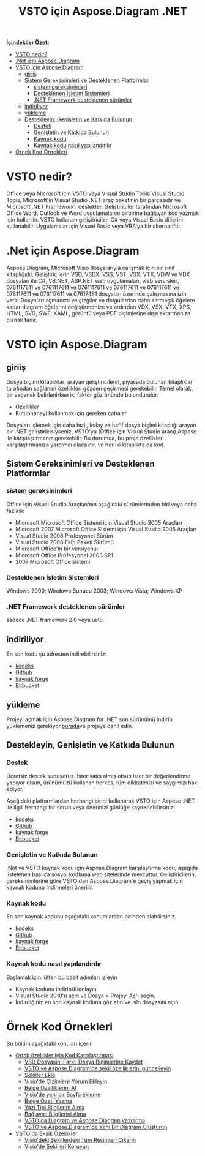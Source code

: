 ﻿---
title: VSTO için Aspose.Diagram .NET
type: docs
weight: 10
url: /tr/net/aspose-diagram-net-for-vsto/
---
**İçindekiler Özeti**

- [VSTO nedir?](#Aspose.Diagram.NETforVSTO-WhatisVSTO?)
- [.Net için Aspose.Diagram](#Aspose.Diagram.NETforVSTO-Aspose.Diagramfor.Net)
- [VSTO için Aspose.Diagram](#Aspose.Diagram.NETforVSTO-Aspose.DiagramforVSTO) 
  - [giriiş](#Aspose.Diagram.NETforVSTO-Introduction)
  - [Sistem Gereksinimleri ve Desteklenen Platformlar](#Aspose.Diagram.NETforVSTO-SystemRequirementsandSupportedPlatforms) 
    - [sistem gereksinimleri](#Aspose.Diagram.NETforVSTO-SystemRequirements)
    - [Desteklenen İşletim Sistemleri](#Aspose.Diagram.NETforVSTO-SupportedOperatingSystems)
    - [.NET Framework desteklenen sürümler](#Aspose.Diagram.NETforVSTO-.NETFrameworkversionssupported)
  - [indiriliyor](#Aspose.Diagram.NETforVSTO-Downloading)
  - [yükleme](#Aspose.Diagram.NETforVSTO-Installing)
  - [Destekleyin, Genişletin ve Katkıda Bulunun](#Aspose.Diagram.NETforVSTO-Support,ExtendandContribute) 
    - [Destek](#Aspose.Diagram.NETforVSTO-Support)
    - [Genişletin ve Katkıda Bulunun](#Aspose.Diagram.NETforVSTO-ExtendandContribute)
    - [Kaynak kodu](#Aspose.Diagram.NETforVSTO-SourceCode)
    - [Kaynak kodu nasıl yapılandırılır](#Aspose.Diagram.NETforVSTO-Howtoconfigurethesourcecode)
- [Örnek Kod Örnekleri](#Aspose.Diagram.NETforVSTO-SampleCodeExamples)
# **VSTO nedir?**
Office veya Microsoft için VSTO veya Visual Studio Tools Visual Studio Tools, Microsoft'in Visual Studio .NET araç paketinin bir parçasıdır ve Microsoft .NET Framework'i destekler. Geliştiriciler tarafından Microsoft Office Word, Outlook ve Word uygulamalarını birbirine bağlayan kod yazmak için kullanılır. VSTO kullanan geliştiriciler, C# veya Visual Basic dillerini kullanabilir. Uygulamalar için Visual Basic veya VBA'ya bir alternatiftir.
# **.Net için Aspose.Diagram**
Aspose.Diagram, Microsoft Visio dosyalarıyla çalışmak için bir sınıf kitaplığıdır. Geliştiricilerin VSD, VSDX, VSS, VST, VSX, VTX, VDW ve VDX dosyaları ile C#, VB.NET, ASP.NET web uygulamaları, web servisleri, 0761117611 ve 0761117611 ve 0761117611 ve 076117611 ve 076117611 ve 076117611 ve 076117611 ve 07617481 dosyaları üzerinde çalışmasına izin verir. Dosyaları açmanıza ve çizgiler ve dolgulardan daha karmaşık öğelere kadar diagram öğelerini değiştirmenize ve ardından VDX, VSX, VTX, XPS, HTML, SVG, SWF, XAML, görüntü veya PDF biçimlerine dışa aktarmanıza olanak tanır.
# **VSTO için Aspose.Diagram**
## **giriiş**
Dosya biçimi kitaplıkları arayan geliştiricilerin, piyasada bulunan kitaplıklar tarafından sağlanan özellikleri gözden geçirmesi gerekebilir. Temel olarak, bir seçenek belirlenirken iki faktör göz önünde bulundurulur:

- Özellikler
- Kütüphaneyi kullanmak için gereken çabalar

Dosyaları işlemek için daha hızlı, kolay ve hafif dosya biçimi kitaplığı arayan bir .NET geliştiricisiyseniz, VSTO'yu (Office için Visual Studio aracı) Aspose ile karşılaştırmanız gerekebilir. Bu durumda, bu proje özellikleri karşılaştırmanıza yardımcı olacaktır. ve her iki kitaplıkta da kod.
## **Sistem Gereksinimleri ve Desteklenen Platformlar**
### **sistem gereksinimleri**
Office için Visual Studio Araçları'nın aşağıdaki sürümlerinden biri veya daha fazlası:

- Microsoft Microsoft Office Sistemi için Visual Studio 2005 Araçları
- Microsoft 2007 Microsoft Office Sistemi için Visual Studio 2005 Araçları
- Visual Studio 2008 Profesyonel Sürüm
- Visual Studio 2008 Ekip Paketi Sürümü
- Microsoft Office'in bir versiyonu:
- Microsoft Office Profesyonel 2003 SP1
- 2007 Microsoft Office sistemi
### **Desteklenen İşletim Sistemleri**
Windows 2000; Windows Sunucu 2003; Windows Vista; Windows XP
### **.NET Framework desteklenen sürümler**
sadece .NET framework 2.0 veya üstü.
## **indiriliyor**
En son kodu şu adresten indirebilirsiniz:

- [kodeks](http://goo.gl/spbIUb)
- [Github](http://goo.gl/vaB1lL)
- [kaynak forge](http://goo.gl/F4oLnp)
- [Bitbucket](http://goo.gl/BzCiz1)
## **yükleme**
 Projeyi açmak için Aspose.Diagram for .NET son sürümünü indirip yüklemeniz gerekiyor.[burada](http://www.aspose.com/.net/diagram-component.aspx)ve projeye dahil edin.
## **Destekleyin, Genişletin ve Katkıda Bulunun**
### **Destek**
Ücretsiz destek sunuyoruz. İster satın almış olsun ister bir değerlendirme yapıyor olsun, ürünümüzü kullanan herkes, tüm dikkatimizi ve saygımızı hak ediyor.

Aşağıdaki platformlardan herhangi birini kullanarak VSTO için Aspose .NET ile ilgili herhangi bir sorun veya önerinizi günlüğe kaydedebilirsiniz:

- [kodeks](http://goo.gl/U54yWo)
- [Github](http://goo.gl/tDjFqA)
- [kaynak forge](http://goo.gl/9CgWQu)
- [Bitbucket](http://goo.gl/q7tEu9)
### **Genişletin ve Katkıda Bulunun**
.Net ve VSTO kaynak kodu için Aspose.Diagram karşılaştırma kodu, aşağıda listelenen başlıca sosyal kodlama web sitelerinde mevcuttur. Geliştiricilerin, gereksinimlerine göre VSTO'dan Aspose.Diagram'e geçiş yapmak için kaynak kodunu indirmeleri önerilir.
### **Kaynak kodu**
En son kaynak kodunu aşağıdaki konumlardan birinden alabilirsiniz.

- [kodeks](https://goo.gl/FuhcdD)
- [Github](https://goo.gl/JA8x5M)
- [kaynak forge](https://goo.gl/XbE5rO)
- [Bitbucket](https://goo.gl/XBqAzx)
### **Kaynak kodu nasıl yapılandırılır**
Başlamak için lütfen bu basit adımları izleyin

- Kaynak kodunu indirin/Klonlayın.
- Visual Studio 2010'u açın ve Dosya > Projeyi Aç'ı seçin.
- İndirdiğiniz en son kaynak koduna göz atın ve .sln dosyasını açın.
# **Örnek Kod Örnekleri**
Bu bölüm aşağıdaki konuları içerir

- [Ortak özellikler için Kod Karşılaştırması](/diagram/tr/net/code-comparison-for-common-features/)
  - [VSD Dosyasını Farklı Dosya Biçimlerine Kaydet](/diagram/tr/net/save-vsd-file-to-different-file-formats/)
  - [VSTO ve Aspose.Diagram'de şekil özelliklerini güncelleyin](/diagram/tr/net/update-shape-properties-in-vsto-and-aspose-diagram/)
  - [Şekiller Ekle](/diagram/tr/net/add-shapes/)
  - [Visio'de Çizimlere Yorum Ekleyin](/diagram/tr/net/add-comments-to-drawings-in-visio/)
  - [Belge Özelliklerini Al](/diagram/tr/net/get-document-properties/)
  - [Visio'de yeni bir Sayfa ekleme](/diagram/tr/net/inserting-a-new-page-in-visio/)
  - [Belge Özeti Yazma](/diagram/tr/net/writing-document-summary/)
  - [Yazı Tipi Bilgilerini Alma](/diagram/tr/net/retrieving-font-information/)
  - [Bağlayıcı Bilgilerini Alma](/diagram/tr/net/retrieving-connector-information/)
  - [VSTO'da Diagram ve Aspose.Diagram yazdırma](/diagram/tr/net/printing-a-diagram-in-vsto-and-aspose-diagram/)
  - [VSTO ve Aspose.Diagram'de Yeni Bir Diagram Oluşturun](/diagram/tr/net/create-a-new-diagram-in-vsto-and-aspose-diagram/)
- [VSTO'da Eksik Özellikler](/diagram/tr/net/missing-features-in-vsto/)
  - [Visio'deki Şekillerdeki Tüm Resimleri Çıkarın](/diagram/tr/net/extract-all-images-from-shapes-in-visio/)
  - [Visio'de Şekilleri Koruyun](/diagram/tr/net/protect-shapes-in-visio/)
